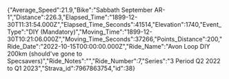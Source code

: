 {"Average_Speed":21.9,"Bike":"Sabbath September AR-1","Distance":226.3,"Elapsed_Time":"1899-12-30T11:31:54.000Z","Elapsed_Time_Seconds":41514,"Elevation":1740,"Event_Type":"DIY (Mandatory)","Moving_Time":"1899-12-30T10:21:06.000Z","Moving_Time_Seconds":37266,"Points_Distance":200,"Ride_Date":"2022-10-15T00:00:00.000Z","Ride_Name":"Avon Loop DIY 200km (should've gone to Specsavers)","Ride_Notes":"","Ride_Number":7,"Series":"3 Period Q2 2022 to Q1 2023","Strava_id":7967863754,"id":38}